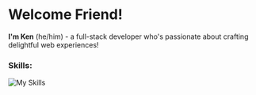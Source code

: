 # Welcome Friend!

**I'm Ken** (he/him) - a full-stack developer who's passionate about crafting delightful web experiences!

### Skills:
![My Skills](https://skillicons.dev/icons?i=react,materialui,nodejs,jest,js,css,html,firebase,mongodb,express,git&theme=light)



<!--

**KennethMetz/KennethMetz** is a ✨ _special_ ✨ repository because its `README.md` (this file) appears on your GitHub profile.

Here are some ideas to get you started:

- 🔭 I’m currently working on ...
- 🌱 I’m currently learning ...
- 👯 I’m looking to collaborate on ...
- 🤔 I’m looking for help with ...
- 💬 Ask me about ...
- 📫 How to reach me: ...
- 😄 Pronouns: ...
- ⚡ Fun fact: ...
-->

